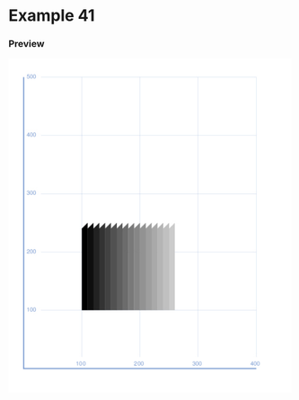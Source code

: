 # Example 41

### Preview
![Example 41](https://github.com/IvanSostarko/postscript-examples/blob/master/Example41/Example41.jpg)